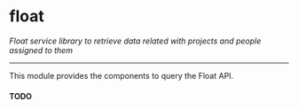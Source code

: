 float
=====

_Float service library to retrieve data related with projects and people assigned to them_

--------

This module provides the components to query the Float API.

#### TODO
